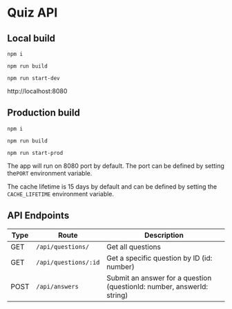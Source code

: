 # Quiz API

## Local build
```
npm i
```

```
npm run build
```

```
npm run start-dev
```

http://localhost:8080

## Production build
```
npm i
```

```
npm run build
```

```
npm run start-prod
```

The app will run on 8080 port by default. The port can be defined by setting
the`PORT` environment variable.

The cache lifetime is 15 days by default and can be defined by setting the
`CACHE_LIFETIME` environment variable.

## API Endpoints

| Type | Route | Description |
|------|-------|-------------|
| GET | `/api/questions/` | Get all questions |
| GET | `/api/questions/:id` | Get a specific question by ID (id: number) |
| POST | `/api/answers` | Submit an answer for a question (questionId: number, answerId: string) |
